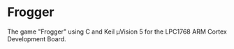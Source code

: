 # Frogger
The game "Frogger" using C and Keil μVision 5 for the LPC1768 ARM Cortex Development Board.
